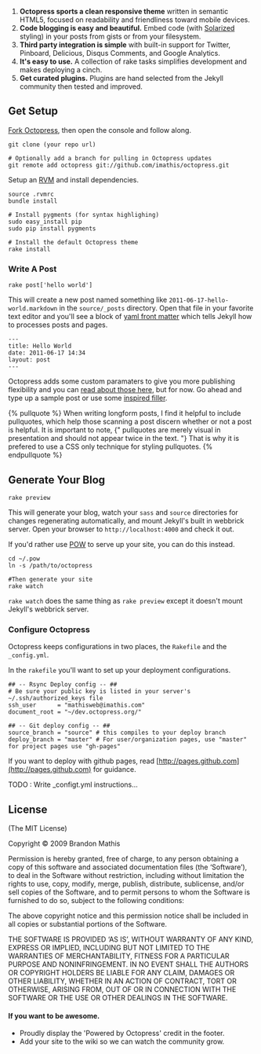 1. **Octopress sports a clean responsive theme** written in semantic HTML5, focused on readability and friendliness toward mobile devices.
2. **Code blogging is easy and beautiful.** Embed code (with [Solarized](http://ethanschoonover.com/solarized) styling) in your posts from gists or from your filesystem.
3. **Third party integration is simple** with built-in support for Twitter, Pinboard, Delicious, Disqus Comments, and Google Analytics.
4. **It's easy to use.** A collection of rake tasks simplifies development and makes deploying a cinch.
5. **Get curated plugins.** Plugins are hand selected from the Jekyll community then tested and improved.

## Get Setup

[Fork Octopress](https://github.com/imathis/octopress), then open the console and follow along.

    git clone (your repo url)

    # Optionally add a branch for pulling in Octopress updates
    git remote add octopress git://github.com/imathis/octopress.git

Setup an [RVM](http://beginrescueend.com/) and install dependencies.

    source .rvmrc
    bundle install

    # Install pygments (for syntax highlighing)
    sudo easy_install pip
    sudo pip install pygments

    # Install the default Octopress theme
    rake install

### Write A Post

    rake post['hello world']

This will create a new post named something like `2011-06-17-hello-world.markdown` in the `source/_posts` directory.
Open that file in your favorite text editor and you'll see a block of [yaml front matter](https://github.com/mojombo/jekyll/wiki/yaml-front-matter)
which tells Jekyll how to processes posts and pages.

    ---
    title: Hello World
    date: 2011-06-17 14:34
    layout: post
    ---

Octopress adds some custom paramaters to give you more publishing flexibility and you can [read about those here](#include_link),
but for now. Go ahead and type up a sample post or use some [inspired filler](http://baconipsum.com/).

{% pullquote %}
  When writing longform posts, I find it helpful to include pullquotes, which help those scanning a post discern whether or not a post is helpful.
  It is important to note, {" pullquotes are merely visual in presentation and should not appear twice in the text. "} That is why it is prefered
  to use a CSS only technique for styling pullquotes.
{% endpullquote %}

## Generate Your Blog

    rake preview

This will generate your blog, watch your `sass` and `source` directories for changes regenerating automatically, and mount Jekyll's built in webbrick server. Open your browser to `http://localhost:4000` and check it out.

If you'd rather use [POW](http://pow.cx) to serve up your site, you can do this instead.

    cd ~/.pow
    ln -s /path/to/octopress

    #Then generate your site
    rake watch

`rake watch` does the same thing as `rake preview` except it doesn't mount Jekyll's webbrick server.

### Configure Octopress

Octopress keeps configurations in two places, the `Rakefile` and the `_config.yml`.

In the `rakefile` you'll want to set up your deployment configurations.

    ## -- Rsync Deploy config -- ##
    # Be sure your public key is listed in your server's ~/.ssh/authorized_keys file
    ssh_user      = "mathisweb@imathis.com"
    document_root = "~/dev.octopress.org/"

    ## -- Git deploy config -- ##
    source_branch = "source" # this compiles to your deploy branch
    deploy_branch = "master" # For user/organization pages, use "master" for project pages use "gh-pages"

If you want to deploy with github pages, read [http://pages.github.com](http://pages.github.com) for guidance.

TODO : Write _configt.yml instructions…

## License
(The MIT License)

Copyright © 2009 Brandon Mathis

Permission is hereby granted, free of charge, to any person obtaining a copy of this software and associated documentation files (the ‘Software’), to deal in the Software without restriction, including without limitation the rights to use, copy, modify, merge, publish, distribute, sublicense, and/or sell copies of the Software, and to permit persons to whom the Software is furnished to do so, subject to the following conditions:

The above copyright notice and this permission notice shall be included in all copies or substantial portions of the Software.

THE SOFTWARE IS PROVIDED ‘AS IS’, WITHOUT WARRANTY OF ANY KIND, EXPRESS OR IMPLIED, INCLUDING BUT NOT LIMITED TO THE WARRANTIES OF MERCHANTABILITY, FITNESS FOR A PARTICULAR PURPOSE AND NONINFRINGEMENT. IN NO EVENT SHALL THE AUTHORS OR COPYRIGHT HOLDERS BE LIABLE FOR ANY CLAIM, DAMAGES OR OTHER LIABILITY, WHETHER IN AN ACTION OF CONTRACT, TORT OR OTHERWISE, ARISING FROM, OUT OF OR IN CONNECTION WITH THE SOFTWARE OR THE USE OR OTHER DEALINGS IN THE SOFTWARE.

#### If you want to be awesome.
- Proudly display the 'Powered by Octopress' credit in the footer.
- Add your site to the wiki so we can watch the community grow.

